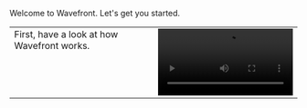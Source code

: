 Welcome to Wavefront. Let's get you started.

<table class="layout">
<colgroup>
<col width="50%" />
<col width="50%" />
</colgroup>
<tr>
<td style="text-align: left;vertical-align: top">First, have a look at how Wavefront works.</td>  
<td><video class="xs-pl-20" width="100%" controls autoplay><source src="images/onboarding-welcome.mp4" type="video/mp4">Your browser does not support HTML5 video.</video></td>
</tr>
</table>